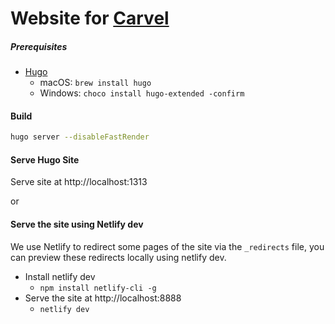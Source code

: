 # Website for [Carvel](https://carvel.dev/)

##### Prerequisites

* [Hugo](https://github.com/gohugoio/hugo)
    * macOS: `brew install hugo`
    * Windows: `choco install hugo-extended -confirm`

#### Build

```bash
hugo server --disableFastRender
```

#### Serve Hugo Site

Serve site at http://localhost:1313

or

#### Serve the site using Netlify dev
We use Netlify to redirect some pages of the site via the `_redirects` file, you can preview these redirects locally using netlify dev.
* Install netlify dev
    * `npm install netlify-cli -g`
* Serve the site at http://localhost:8888
    * `netlify dev`
